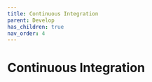 ```yaml
---
title: Continuous Integration
parent: Develop
has_children: true
nav_order: 4
---
```


# Continuous Integration
